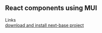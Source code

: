 ## React components using MUI

Links <br />
[download and install next-base project](https://github.com/Braint-Tech/template-web/tree/main/next-base)
